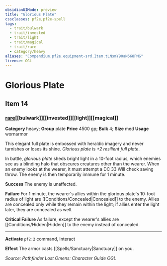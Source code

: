 ```yaml
---
obsidianUIMode: preview
title: "Glorious Plate"
cssclasses: pf2e,pf2e-spell
tags:
  - trait/bulwark
  - trait/invested
  - trait/light
  - trait/magical
  - trait/rare
  - category/heavy
aliases: "Compendium.pf2e.equipment-srd.Item.tLNsmY90aN668PMG"
license: OGL
---
```

# Glorious Plate
## Item 14
### [rare](rare "Rare Rarity Trait")[[bulwark]][[invested]][[light]][[magical]]

**Category** heavy; **Group** plate
**Price** 4500 gp; 
**Bulk** 4; **Size** med
**Usage** wornarmor

This elegant full plate is embossed with heraldic imagery and never tarnishes or loses its shine. _Glorious plate_ is _+2 resilient full plate_.

In battle, _glorious plate_ sheds bright light in a 10-foot radius, which enemies see as a blinding halo that obscures creatures other than the wearer. When an enemy looks at the wearer, it must attempt a DC 33 Will check saving throw. The enemy is then temporarily immune for 1 minute.

**Success** The enemy is unaffected.

**Failure** For 1 minute, the wearer's allies within the glorious plate's 10-foot radius of light are [[Conditions/Concealed|Concealed]] to the enemy. Allies are concealed only while they remain within the light; if allies enter the light later, they are concealed as well.

**Critical Failure** As failure, except the wearer's allies are [[Conditions/Hidden|Hidden]] to the enemy instead of concealed.

* * *

**Activate** `pf2:2` command, Interact

**Effect** The armor casts [[Spells/Sanctuary|Sanctuary]] on you.

*Source: Pathfinder Lost Omens: Character Guide*
*OGL*